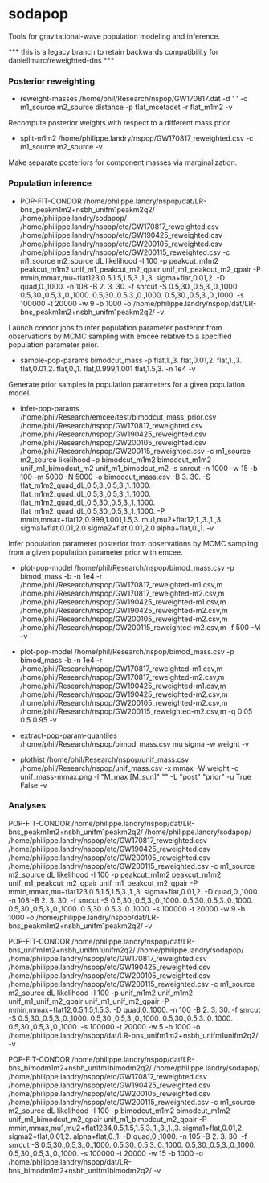 # sodapop
Tools for gravitational-wave population modeling and inference.

*** this is a legacy branch to retain backwards compatibility for daniellmarc/reweighted-dns ***

### Posterior reweighting

* reweight-masses /home/phil/Research/nspop/GW170817.dat -d ' ' -c m1_source m2_source distance -p flat_mcetadet -r flat_m1m2 -v

Recompute posterior weights with respect to a different mass prior.

* split-m1m2 /home/philippe.landry/nspop/GW170817_reweighted.csv -c m1_source m2_source -v

Make separate posteriors for component masses via marginalization.

### Population inference

* POP-FIT-CONDOR /home/philippe.landry/nspop/dat/LR-bns_peakm1m2+nsbh_unifm1peakm2q2/ /home/philippe.landry/sodapop/ /home/philippe.landry/nspop/etc/GW170817_reweighted.csv /home/philippe.landry/nspop/etc/GW190425_reweighted.csv /home/philippe.landry/nspop/etc/GW200105_reweighted.csv /home/philippe.landry/nspop/etc/GW200115_reweighted.csv -c m1_source m2_source dL likelihood -l 100 -p peakcut_m1m2 peakcut_m1m2 unif_m1_peakcut_m2_qpair unif_m1_peakcut_m2_qpair -P mmin,mmax,mu+flat123,0.5,1.5,1.5,3.,1.,3. sigma+flat,0.01,2. -D quad,0.,1000. -n 108 -B 2. 3. 30. -f snrcut -S 0.5,30.,0.5,3.,0.,1000. 0.5,30.,0.5,3.,0.,1000. 0.5,30.,0.5,3.,0.,1000. 0.5,30.,0.5,3.,0.,1000. -s 100000 -t 20000 -w 9 -b 1000 -o /home/philippe.landry/nspop/dat/LR-bns_peakm1m2+nsbh_unifm1peakm2q2/ -v

Launch condor jobs to infer population parameter posterior from observations by MCMC sampling with emcee relative to a specified population parameter prior.

* sample-pop-params bimodcut_mass -p flat,1.,3. flat,0.01,2. flat,1.,3. flat,0.01,2. flat,0.,1. flat,0.999,1.001 flat,1.5,3. -n 1e4 -v

Generate prior samples in population parameters for a given population model.

* infer-pop-params /home/phil/Research/emcee/test/bimodcut_mass_prior.csv /home/phil/Research/nspop/GW170817_reweighted.csv /home/phil/Research/nspop/GW190425_reweighted.csv /home/phil/Research/nspop/GW200105_reweighted.csv /home/phil/Research/nspop/GW200115_reweighted.csv -c m1_source m2_source likelihood -p bimodcut_m1m2 bimodcut_m1m2 unif_m1_bimodcut_m2 unif_m1_bimodcut_m2 -s snrcut -n 1000 -w 15 -b 100 -m 5000 -N 5000 -o bimodcut_mass.csv -B 3. 30. -S flat_m1m2_quad_dL,0.5,3.,0.5,3.,1.,1000. flat_m1m2_quad_dL,0.5,3.,0.5,3.,1.,1000. flat_m1m2_quad_dL,0.5,30.,0.5,3.,1.,1000. flat_m1m2_quad_dL,0.5,30.,0.5,3.,1.,1000. -P mmin,mmax+flat12,0.999,1.001,1.5,3. mu1,mu2+flat12,1.,3.,1.,3. sigma1+flat,0.01,2.0 sigma2+flat,0.01,2.0 alpha+flat,0.,1. -v

Infer population parameter posterior from observations by MCMC sampling from a given population parameter prior with emcee.

* plot-pop-model /home/phil/Research/nspop/bimod_mass.csv -p bimod_mass -b -n 1e4 -r /home/phil/Research/nspop/GW170817_reweighted-m1.csv,m /home/phil/Research/nspop/GW170817_reweighted-m2.csv,m /home/phil/Research/nspop/GW190425_reweighted-m1.csv,m /home/phil/Research/nspop/GW190425_reweighted-m2.csv,m /home/phil/Research/nspop/GW200105_reweighted-m2.csv,m /home/phil/Research/nspop/GW200115_reweighted-m2.csv,m -f 500 -M -v

* plot-pop-model /home/phil/Research/nspop/bimod_mass.csv -p bimod_mass -b -n 1e4 -r /home/phil/Research/nspop/GW170817_reweighted-m1.csv,m /home/phil/Research/nspop/GW170817_reweighted-m2.csv,m /home/phil/Research/nspop/GW190425_reweighted-m1.csv,m /home/phil/Research/nspop/GW190425_reweighted-m2.csv,m /home/phil/Research/nspop/GW200105_reweighted-m2.csv,m /home/phil/Research/nspop/GW200115_reweighted-m2.csv,m -q 0.05 0.5 0.95 -v

* extract-pop-param-quantiles /home/phil/Research/nspop/bimod_mass.csv mu sigma -w weight -v

* plothist /home/phil/Research/nspop/unif_mass.csv /home/phil/Research/nspop/unif_mass.csv -x mmax -W weight -o unif_mass-mmax.png -l "M_max [M_sun]" "" -L "post" "prior" -u True False -v

### Analyses

POP-FIT-CONDOR /home/philippe.landry/nspop/dat/LR-bns_peakm1m2+nsbh_unifm1peakm2q2/ /home/philippe.landry/sodapop/ /home/philippe.landry/nspop/etc/GW170817_reweighted.csv /home/philippe.landry/nspop/etc/GW190425_reweighted.csv /home/philippe.landry/nspop/etc/GW200105_reweighted.csv /home/philippe.landry/nspop/etc/GW200115_reweighted.csv -c m1_source m2_source dL likelihood -l 100 -p peakcut_m1m2 peakcut_m1m2 unif_m1_peakcut_m2_qpair unif_m1_peakcut_m2_qpair -P mmin,mmax,mu+flat123,0.5,1.5,1.5,3.,1.,3. sigma+flat,0.01,2. -D quad,0.,1000. -n 108 -B 2. 3. 30. -f snrcut -S 0.5,30.,0.5,3.,0.,1000. 0.5,30.,0.5,3.,0.,1000. 0.5,30.,0.5,3.,0.,1000. 0.5,30.,0.5,3.,0.,1000. -s 100000 -t 20000 -w 9 -b 1000 -o /home/philippe.landry/nspop/dat/LR-bns_peakm1m2+nsbh_unifm1peakm2q2/ -v

POP-FIT-CONDOR /home/philippe.landry/nspop/dat/LR-bns_unifm1m2+nsbh_unifm1unifm2q2/ /home/philippe.landry/sodapop/ /home/philippe.landry/nspop/etc/GW170817_reweighted.csv /home/philippe.landry/nspop/etc/GW190425_reweighted.csv /home/philippe.landry/nspop/etc/GW200105_reweighted.csv /home/philippe.landry/nspop/etc/GW200115_reweighted.csv -c m1_source m2_source dL likelihood -l 100 -p unif_m1m2 unif_m1m2 unif_m1_unif_m2_qpair unif_m1_unif_m2_qpair -P mmin,mmax+flat12,0.5,1.5,1.5,3. -D quad,0.,1000. -n 100 -B 2. 3. 30. -f snrcut -S 0.5,30.,0.5,3.,0.,1000. 0.5,30.,0.5,3.,0.,1000. 0.5,30.,0.5,3.,0.,1000. 0.5,30.,0.5,3.,0.,1000. -s 100000 -t 20000 -w 5 -b 1000 -o /home/philippe.landry/nspop/dat/LR-bns_unifm1m2+nsbh_unifm1unifm2q2/ -v

POP-FIT-CONDOR /home/philippe.landry/nspop/dat/LR-bns_bimodm1m2+nsbh_unifm1bimodm2q2/ /home/philippe.landry/sodapop/ /home/philippe.landry/nspop/etc/GW170817_reweighted.csv /home/philippe.landry/nspop/etc/GW190425_reweighted.csv /home/philippe.landry/nspop/etc/GW200105_reweighted.csv /home/philippe.landry/nspop/etc/GW200115_reweighted.csv -c m1_source m2_source dL likelihood -l 100 -p bimodcut_m1m2 bimodcut_m1m2 unif_m1_bimodcut_m2_qpair unif_m1_bimodcut_m2_qpair -P mmin,mmax,mu1,mu2+flat1234,0.5,1.5,1.5,3.,1.,3.,1.,3. sigma1+flat,0.01,2. sigma2+flat,0.01,2. alpha+flat,0.,1. -D quad,0.,1000. -n 105 -B 2. 3. 30. -f snrcut -S 0.5,30.,0.5,3.,0.,1000. 0.5,30.,0.5,3.,0.,1000. 0.5,30.,0.5,3.,0.,1000. 0.5,30.,0.5,3.,0.,1000. -s 100000 -t 20000 -w 15 -b 1000 -o /home/philippe.landry/nspop/dat/LR-bns_bimodm1m2+nsbh_unifm1bimodm2q2/ -v

